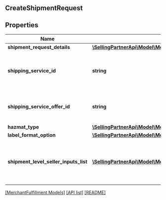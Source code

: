 ## CreateShipmentRequest

## Properties

Name | Type | Description | Notes
------------ | ------------- | ------------- | -------------
**shipment_request_details** | [**\SellingPartnerApi\Model\MerchantFulfillment\ShipmentRequestDetails**](ShipmentRequestDetails.md) |  |
**shipping_service_id** | **string** | An Amazon-defined shipping service identifier. |
**shipping_service_offer_id** | **string** | Identifies a shipping service order made by a carrier. | [optional]
**hazmat_type** | [**\SellingPartnerApi\Model\MerchantFulfillment\HazmatType**](HazmatType.md) |  | [optional]
**label_format_option** | [**\SellingPartnerApi\Model\MerchantFulfillment\LabelFormatOptionRequest**](LabelFormatOptionRequest.md) |  | [optional]
**shipment_level_seller_inputs_list** | [**\SellingPartnerApi\Model\MerchantFulfillment\AdditionalSellerInputs[]**](AdditionalSellerInputs.md) | A list of additional seller input pairs required to purchase shipping. | [optional]

[[MerchantFulfillment Models]](../) [[API list]](../../Api) [[README]](../../../README.md)
